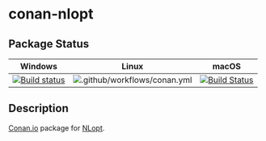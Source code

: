 # conan-nlopt

## Package Status

| Windows | Linux | macOS |
|:-------:|:-----:|:-----:|
|[![Build status](https://ci.appveyor.com/api/projects/status/kayi3eev3gx6j6at/branch/testing%2F2.6.1?svg=true)](https://ci.appveyor.com/project/SpaceIm/conan-nlopt)|![.github/workflows/conan.yml](https://github.com/SpaceIm/conan-nlopt/workflows/.github/workflows/conan.yml/badge.svg?branch=testing%2F2.6.1)|[![Build Status](https://travis-ci.com/SpaceIm/conan-nlopt.svg?branch=testing%2F2.6.1)](https://travis-ci.com/SpaceIm/conan-nlopt)|

## Description

[Conan.io](https://conan.io) package for [NLopt](https://github.com/stevengj/nlopt).
